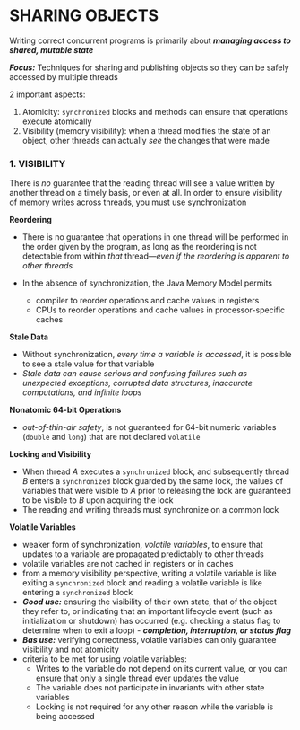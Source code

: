 # SHARING OBJECTS

Writing correct concurrent programs is primarily about ***managing access to shared, mutable state***

***Focus:*** Techniques for sharing and publishing objects so they can be safely accessed by multiple threads

2 important aspects:

1. Atomicity: `synchronized` blocks and methods can ensure that operations execute atomically
2. Visibility (memory visibility): when a thread modifies the state of an object, other threads can actually *see* the changes that were made

### 1. VISIBILITY

There is *no* guarantee that the reading thread will see a value written by another thread on a timely basis, or even at all. In order to ensure visibility of memory writes across threads, you must use synchronization

**Reordering**

- There is no guarantee that operations in one thread will be performed in the order given by the program, as long as the reordering is not detectable from within *that* thread—*even if the reordering is apparent to other threads*

- In the absence of synchronization, the Java Memory Model permits
  - compiler to reorder operations and cache values in registers
  - CPUs to reorder operations and cache values in processor-specific caches

**Stale Data**

- Without synchronization, *every time a variable is accessed*, it is possible to see a stale value for that variable
- *Stale data can cause serious and confusing failures such as unexpected exceptions, corrupted data structures, inaccurate computations, and infinite loops*

**Nonatomic 64-bit Operations**

- *out-of-thin-air safety*, is not guaranteed for 64-bit numeric variables (`double` and `long`) that are not declared `volatile`

**Locking and Visibility**

- When thread *A* executes a `synchronized` block, and subsequently thread *B* enters a `synchronized` block guarded by the same lock, the values of variables that were visible to *A* prior to releasing the lock are guaranteed to be visible to *B* upon acquiring the lock
- The reading and writing threads must synchronize on a common lock

**Volatile Variables**

- weaker form of synchronization, *volatile variables*, to ensure that updates to a variable are propagated predictably to other threads
- volatile variables are not cached in registers or in caches
- from a memory visibility perspective, writing a volatile variable is like exiting a `synchronized` block and reading a volatile variable is like entering a `synchronized` block
- ***Good use:*** ensuring the visibility of their own state, that of the object they refer to, or indicating that an important lifecycle event (such as initialization or shutdown) has occurred (e.g. checking a status flag to determine when to exit a loop) - ***completion, interruption, or status flag***
- ***Bas use:*** verifying correctness, volatile variables can only guarantee visibility and not atomicity
- criteria to be met for using volatile variables:
  - Writes to the variable do not depend on its current value, or you can ensure that only a single thread ever updates the value
  - The variable does not participate in invariants with other state variables
  - Locking is not required for any other reason while the variable is being accessed



